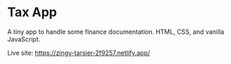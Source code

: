 # Tax App
 A tiny app to handle some finance documentation.
 HTML, CSS, and vanilla JavaScript.

Live site: https://zingy-tarsier-2f9257.netlify.app/
